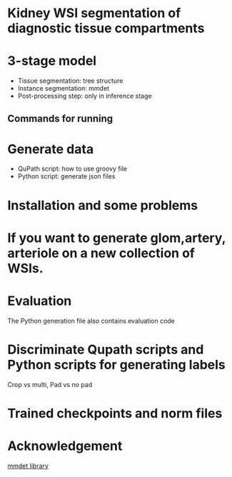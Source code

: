 # Kidney WSI segmentation of diagnostic tissue compartments

# 3-stage model

- Tissue segmentation: tree structure
- Instance segmentation: mmdet
- Post-processing step: only in inference stage

## Commands for running

# Generate data

- QuPath script: how to use groovy file
- Python script: generate json files

# Installation and some problems

# If you want to generate glom,artery, arteriole on a new collection of WSIs.

# Evaluation

The Python generation file also contains evaluation code

# Discriminate Qupath scripts and Python scripts for generating labels

Crop vs multi, Pad vs no pad

# Trained checkpoints and norm files


# Acknowledgement

[mmdet library]()
